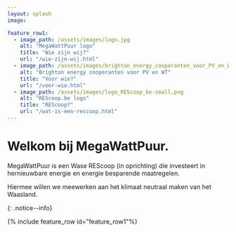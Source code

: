 ```yaml
---
layout: splash
image:

feature_row1:
  - image_path: /assets/images/logo.jpg
    alt: "MegaWattPuur logo"
    title: "Wie zijn wij?"
    url: "/wie-zijn-wij.html"
  - image_path: /assets/images/brighton_energy_cooperanten_voor_PV_en_WT.gif
    alt: "Brighton energy cooperanten voor PV en WT"
    title: "Voor wie?"
    url: "/voor-wie.html"
  - image_path: /assets/images/logo_REScoop_be-small.png
    alt: "REScoop.be logo"
    title: "REScoop?"
    url: "/wat-is-een-rescoop.html"
---
```


<div>

  <h1>Welkom bij MegaWattPuur. </h1>

  <p>MegaWattPuur is een Wase REScoop (in oprichting) die investeert in
  hernieuwbare energie en energie besparende maatregelen.</p>

  <p>Hiermee willen we meewerken aan het klimaat neutraal maken van het
  Waasland.</p>

</div>
{: .notice--info}

{% include feature_row id="feature_row1"%}
